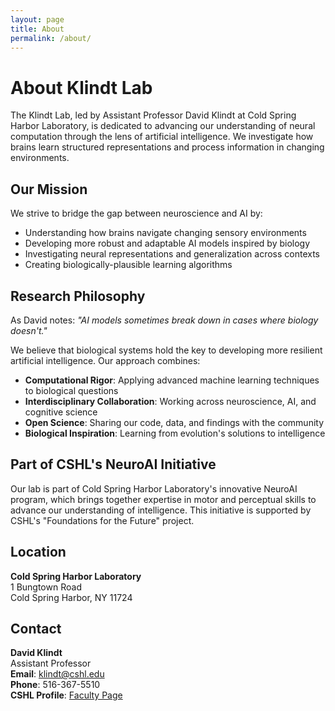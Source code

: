 ```yaml
---
layout: page
title: About
permalink: /about/
---
```


# About Klindt Lab

The Klindt Lab, led by Assistant Professor David Klindt at Cold Spring Harbor Laboratory, is dedicated to advancing our understanding of neural computation through the lens of artificial intelligence. We investigate how brains learn structured representations and process information in changing environments.

## Our Mission

We strive to bridge the gap between neuroscience and AI by:

- Understanding how brains navigate changing sensory environments
- Developing more robust and adaptable AI models inspired by biology
- Investigating neural representations and generalization across contexts
- Creating biologically-plausible learning algorithms

## Research Philosophy

As David notes: *"AI models sometimes break down in cases where biology doesn't."* 

We believe that biological systems hold the key to developing more resilient artificial intelligence. Our approach combines:

- **Computational Rigor**: Applying advanced machine learning techniques to biological questions
- **Interdisciplinary Collaboration**: Working across neuroscience, AI, and cognitive science  
- **Open Science**: Sharing our code, data, and findings with the community
- **Biological Inspiration**: Learning from evolution's solutions to intelligence

## Part of CSHL's NeuroAI Initiative

Our lab is part of Cold Spring Harbor Laboratory's innovative NeuroAI program, which brings together expertise in motor and perceptual skills to advance our understanding of intelligence. This initiative is supported by CSHL's "Foundations for the Future" project.

## Location

**Cold Spring Harbor Laboratory**  
1 Bungtown Road  
Cold Spring Harbor, NY 11724

## Contact

**David Klindt**  
Assistant Professor  
**Email**: klindt@cshl.edu  
**Phone**: 516-367-5510  
**CSHL Profile**: [Faculty Page](https://www.cshl.edu/research/faculty-staff/david-klindt/)